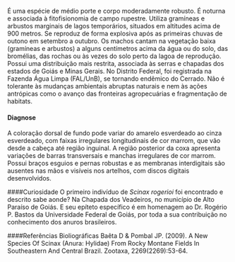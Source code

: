 ﻿É uma espécie de médio porte e corpo moderadamente robusto. É noturna e associada à fitofisionomia de campo rupestre. Utiliza gramíneas e arbustos marginais de lagos temporários, situados em altitudes acima de 900 metros. Se reproduz de forma explosiva após as primeiras chuvas de outono em setembro a outubro. Os machos cantam na vegetação baixa (gramíneas e arbustos) a alguns centímetros acima da água ou do solo, das bromélias, das rochas ou às vezes do solo perto da lagoa de reprodução. Possui uma distribuição mais restrita, associada às serras e chapadas dos estados de Goiás e Minas Gerais. No Distrito Federal, foi registrada na Fazenda Água Limpa (FAL/UnB), se tornando <glossario>endêmico</glossario> do Cerrado. Não é tolerante às mudanças ambientais abruptas naturais e nem às ações antrópicas como o avanço das fronteiras agropecuárias e fragmentação de habitats.


#### Diagnose
A coloração dorsal de fundo pode variar do amarelo esverdeado ao cinza esverdeado, com faixas irregulares longitudinais de cor marrom, que vão desde a cabeça até região inguinal. A região posterior da coxa apresenta variações de barras transversais e manchas irregulares de cor marrom. Possui braços esguios e pernas robustas e as membranas interdigitais são ausentes nas mãos e visíveis nos artelhos, com discos digitais desenvolvidos.


####Curiosidade
O primeiro indivíduo de *Scinax rogerioi* foi encontrado e descrito sabe aonde? Na Chapada dos Veadeiros, no município de Alto Paraíso de Goiás. E seu <glossario>epíteto específico</glossario> é em homenagem ao Dr. Rogério P. Bastos da Universidade Federal de Goiás, por toda a sua contribuição no conhecimento dos anuros brasileiros. 


####Referências Bioliográficas
Baêta D & Pombal JP. (2009). A New Species Of Scinax (Anura: Hylidae) From Rocky Montane Fields In Southeastern And Central Brazil. Zootaxa, 2269(2269):53-64.